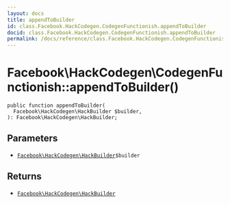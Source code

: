 ```yaml
---
layout: docs
title: appendToBuilder
id: class.Facebook.HackCodegen.CodegenFunctionish.appendToBuilder
docid: class.Facebook.HackCodegen.CodegenFunctionish.appendToBuilder
permalink: /docs/reference/class.Facebook.HackCodegen.CodegenFunctionish.appendToBuilder.md
---
```

# Facebook\\HackCodegen\\CodegenFunctionish::appendToBuilder()




``` Hack
public function appendToBuilder(
  Facebook\HackCodegen\HackBuilder $builder,
): Facebook\HackCodegen\HackBuilder;
```




## Parameters




+ [` Facebook\HackCodegen\HackBuilder `](<class.Facebook.HackCodegen.HackBuilder.md>)`` $builder ``




## Returns




* [` Facebook\HackCodegen\HackBuilder `](<class.Facebook.HackCodegen.HackBuilder.md>)